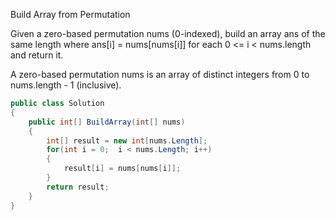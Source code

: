 Build Array from Permutation

Given a zero-based permutation nums (0-indexed), build an array ans of the same length where ans[i] = nums[nums[i]] for each 0 <= i < nums.length and return it.

A zero-based permutation nums is an array of distinct integers from 0 to nums.length - 1 (inclusive).

```csharp
public class Solution
{
    public int[] BuildArray(int[] nums)
    {
        int[] result = new int[nums.Length];
        for(int i = 0;  i < nums.Length; i++)
        {
            result[i] = nums[nums[i]];
        }
        return result;
    }
}
